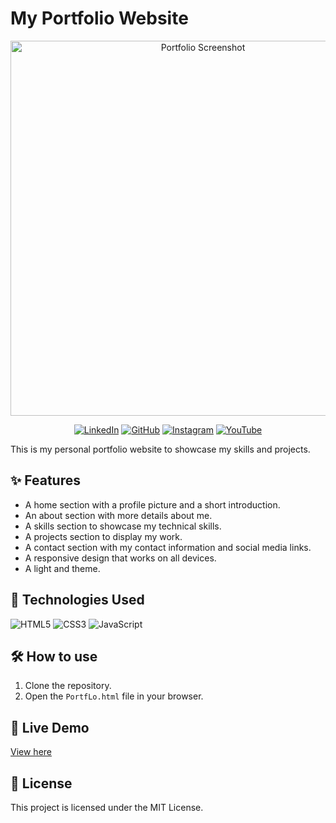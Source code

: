 # My Portfolio Website

<p align="center">
  <img src="https://your-screenshot-url.com/screenshot.gif" alt="Portfolio Screenshot" width="600"/>
</p>

<p align="center">
  <a href="https://www.linkedin.com/in/kaushik-singha-1aa0b9333/"><img src="https://img.shields.io/badge/LinkedIn-0077B5?style=for-the-badge&logo=linkedin&logoColor=white" alt="LinkedIn"/></a>
  <a href="https://github.com/KaushikSingha833"><img src="https://img.shields.io/badge/GitHub-100000?style=for-the-badge&logo=github&logoColor=white" alt="GitHub"/></a>
  <a href="https://www.instagram.com/kaushik_588?igsh=N2lxd3JscG9haThy"><img src="https://img.shields.io/badge/Instagram-E4405F?style=for-the-badge&logo=instagram&logoColor=white" alt="Instagram"/></a>
  <a href="https://www.youtube.com/feed/you"><img src="https://img.shields.io/badge/YouTube-FF0000?style=for-the-badge&logo=youtube&logoColor=white" alt="YouTube"/></a>
</p>

This is my personal portfolio website to showcase my skills and projects.

## ✨ Features

*   A home section with a profile picture and a short introduction.
*   An about section with more details about me.
*   A skills section to showcase my technical skills.
*   A projects section to display my work.
*   A contact section with my contact information and social media links.
*   A responsive design that works on all devices.
*   A light and theme.

## 🚀 Technologies Used

<p align="left">
  <img src="https://img.shields.io/badge/HTML5-E34F26?style=for-the-badge&logo=html5&logoColor=white" alt="HTML5"/>
  <img src="https://img.shields.io/badge/CSS3-1572B6?style=for-the-badge&logo=css3&logoColor=white" alt="CSS3"/>
  <img src="https://img.shields.io/badge/JavaScript-F7DF1E?style=for-the-badge&logo=javascript&logoColor=white" alt="JavaScript"/>
</p>

## 🛠️ How to use

1.  Clone the repository.
2.  Open the `PortfLo.html` file in your browser.

## 🔗 Live Demo

[View here](https://portfolio-updated-vert.vercel.app/)


## 📄 License

This project is licensed under the MIT License.

